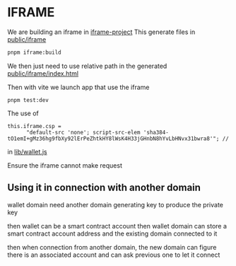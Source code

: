 # IFRAME

We are building an iframe in [iframe-project](./iframe-project)
This generate files in [public/iframe](./public/iframe)

```bash
pnpm iframe:build
```

We then just need to use relative path in the generated [public/iframe/index.html](./public/iframe/index.html)

Then with vite we launch app that use the iframe

```
pnpm test:dev
```

The use of

```
this.iframe.csp =
      "default-src 'none'; script-src-elem 'sha384-tO1emI+gMz36hg9fbXy92lErPeZhtkHY8lWsK4H33jGHnbN8hYvLbHNvx31bwra8'"; //
```

in [lib/wallet.js](./lib/wallet.js)

Ensure the iframe cannot make request

## Using it in connection with another domain

wallet domain need another domain generating key to produce the private key

then wallet can be a smart contract account
then wallet domain can store a smart contract account address and the existing domain connected to it

then when connection from another domain, the new domain can figure there is an associated account and can ask previous one to let it connect
